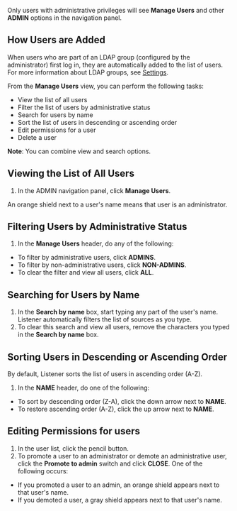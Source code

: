 Only users with administrative privileges will see **Manage Users** and other **ADMIN** options in the navigation panel.

## How Users are Added

When users who are part of an LDAP group (configured by the administrator) first log in, they are automatically added to the list of users. For more information about LDAP groups, see [Settings](settings.md).

From the **Manage Users** view, you can perform the following tasks:

- View the list of all users
- Filter the list of users by administrative status
- Search for users by name
- Sort the list of users in descending or ascending order
- Edit permissions for a user
- Delete a user

**Note**: You can combine view and search options.

## Viewing the List of All Users

1. In the ADMIN navigation panel, click **Manage Users**.

An orange shield next to a user's name means that user is an administrator.

## Filtering Users by Administrative Status

1. In the **Manage Users** header, do any of the following:
 * To filter by administrative users, click **ADMINS**.
 * To filter by non-administrative users, click **NON-ADMINS**.
 * To clear the filter and view all users, click **ALL**.

## Searching for Users by Name

1. In the **Search by name** box, start typing any part of the user's name. Listener automatically filters the list of sources as you type.
2. To clear this search and view all users, remove the characters you typed in the **Search by name** box.

## Sorting Users in Descending or Ascending Order

By default, Listener sorts the list of users in ascending order (A-Z).

1. In the **NAME** header, do one of the following:
 * To sort by descending order (Z-A), click the down arrow next to **NAME**.
 * To restore ascending order (A-Z), click the up arrow next to **NAME**.

## Editing Permissions for users

1. In the user list, click the pencil button.
2. To promote a user to an administrator or demote an administrative user, click the **Promote to admin** switch and click **CLOSE**. One of the following occurs:
 * If you promoted a user to an admin, an orange shield appears next to that user's name.
 * If you demoted a user, a gray shield appears next to that user's name.
